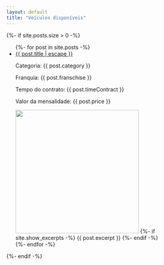 ```yaml
---
layout: default
title: "Veículos disponíveis"
---
```


{%- if site.posts.size > 0 -%}
  <ul class="post-list">
    {%- for post in site.posts -%}
      <li>
        <a class="post-link" href="{{ post.url | relative_url }}">
          {{ post.title | escape }}
        </a>
        <p>Categoria: {{ post.category }}</p>
        <p>Franquia: {{ post.franschise }}</p>
        <p>Tempo do contrato: {{ post.timeContract }}</p>
        <p>Valor da mensalidade: {{ post.price }}</p>
        <img src="{{ post.photo }}" width="322" />
        {%- if site.show_excerpts -%}
          {{ post.excerpt }}
        {%- endif -%}
      </li>
    {%- endfor -%}
  </ul>
{%- endif -%}